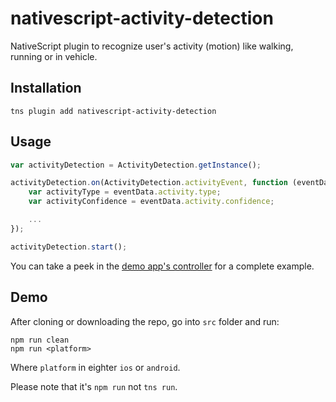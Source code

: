 # nativescript-activity-detection

NativeScript plugin to recognize user's activity (motion) like walking, running or in vehicle.

## Installation

```
tns plugin add nativescript-activity-detection
```

## Usage

```js
var activityDetection = ActivityDetection.getInstance();

activityDetection.on(ActivityDetection.activityEvent, function (eventData) {
	var activityType = eventData.activity.type;
	var activityConfidence = eventData.activity.confidence;

	...
});

activityDetection.start();

```
You can take a peek in the [demo app's controller](demo/app/main-page.js) for a complete example.

## Demo

After cloning or downloading the repo, go into `src` folder and run:

```
npm run clean
npm run <platform>
```

Where `platform` in eighter `ios` or `android`.

Please note that it's `npm run` not `tns run`.
